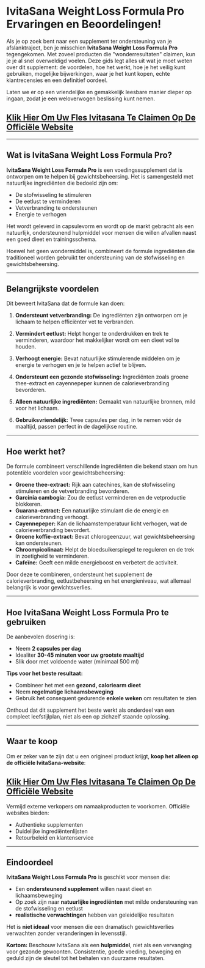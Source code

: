 # IvitaSana Weight Loss Formula Pro Ervaringen en Beoordelingen!

Als je op zoek bent naar een supplement ter ondersteuning van je afslanktraject, ben je misschien **IvitaSana Weight Loss Formula Pro** tegengekomen. Met zoveel producten die "wonderresultaten" claimen, kun je je al snel overweldigd voelen. Deze gids legt alles uit wat je moet weten over dit supplement: de voordelen, hoe het werkt, hoe je het veilig kunt gebruiken, mogelijke bijwerkingen, waar je het kunt kopen, echte klantrecensies en een definitief oordeel.

Laten we er op een vriendelijke en gemakkelijk leesbare manier dieper op ingaan, zodat je een weloverwogen beslissing kunt nemen.

## [Klik Hier Om Uw Fles Ivitasana Te Claimen Op De Officiële Website](https://atozsupplement.com/ivitasana-weight-loss-formula-pro/)

---

## Wat is IvitaSana Weight Loss Formula Pro?

**IvitaSana Weight Loss Formula Pro** is een voedingssupplement dat is ontworpen om te helpen bij gewichtsbeheersing. Het is samengesteld met natuurlijke ingrediënten die bedoeld zijn om:

- De stofwisseling te stimuleren
- De eetlust te verminderen
- Vetverbranding te ondersteunen
- Energie te verhogen

Het wordt geleverd in capsulevorm en wordt op de markt gebracht als een natuurlijk, ondersteunend hulpmiddel voor mensen die willen afvallen naast een goed dieet en trainingsschema.

Hoewel het geen wondermiddel is, combineert de formule ingrediënten die traditioneel worden gebruikt ter ondersteuning van de stofwisseling en gewichtsbeheersing.

---

## Belangrijkste voordelen

Dit beweert IvitaSana dat de formule kan doen:

1. **Ondersteunt vetverbranding:** De ingrediënten zijn ontworpen om je lichaam te helpen efficiënter vet te verbranden.
2. **Vermindert eetlust:** Helpt honger te onderdrukken en trek te verminderen, waardoor het makkelijker wordt om een ​​dieet vol te houden.
3. **Verhoogt energie:** Bevat natuurlijke stimulerende middelen om je energie te verhogen en je te helpen actief te blijven.
4. **Ondersteunt een gezonde stofwisseling:** Ingrediënten zoals groene thee-extract en cayennepeper kunnen de calorieverbranding bevorderen.

5. **Alleen natuurlijke ingrediënten:** Gemaakt van natuurlijke bronnen, mild voor het lichaam.
6. **Gebruiksvriendelijk:** Twee capsules per dag, in te nemen vóór de maaltijd, passen perfect in de dagelijkse routine.

---

## Hoe werkt het?

De formule combineert verschillende ingrediënten die bekend staan ​​om hun potentiële voordelen voor gewichtsbeheersing:

- **Groene thee-extract:** Rijk aan catechines, kan de stofwisseling stimuleren en de vetverbranding bevorderen.
- **Garcinia cambogia:** Zou de eetlust verminderen en de vetproductie blokkeren.
- **Guarana-extract:** Een natuurlijke stimulant die de energie en calorieverbranding verhoogt.
- **Cayennepeper:** Kan de lichaamstemperatuur licht verhogen, wat de calorieverbranding bevordert.
- **Groene koffie-extract:** Bevat chlorogeenzuur, wat gewichtsbeheersing kan ondersteunen.
- **Chroompicolinaat:** Helpt de bloedsuikerspiegel te reguleren en de trek in zoetigheid te verminderen.
- **Cafeïne:** Geeft een milde energieboost en verbetert de activiteit.

Door deze te combineren, ondersteunt het supplement de calorieverbranding, eetlustbeheersing en het energieniveau, wat allemaal belangrijk is voor gewichtsverlies.

---

## Hoe IvitaSana Weight Loss Formula Pro te gebruiken

De aanbevolen dosering is:

- Neem **2 capsules per dag**
- Idealiter **30-45 minuten voor uw grootste maaltijd**
- Slik door met voldoende water (minimaal 500 ml)

**Tips voor het beste resultaat:**

- Combineer het met een **gezond, caloriearm dieet**
- Neem **regelmatige lichaamsbeweging**
- Gebruik het consequent gedurende **enkele weken** om resultaten te zien

Onthoud dat dit supplement het beste werkt als onderdeel van een compleet leefstijlplan, niet als een op zichzelf staande oplossing.

---

## Waar te koop

Om er zeker van te zijn dat u een origineel product krijgt, **koop het alleen op de officiële IvitaSana-website**:

## [Klik Hier Om Uw Fles Ivitasana Te Claimen Op De Officiële Website](https://atozsupplement.com/ivitasana-weight-loss-formula-pro/)

Vermijd externe verkopers om namaakproducten te voorkomen. Officiële websites bieden:

- Authentieke supplementen
- Duidelijke ingrediëntenlijsten
- Retourbeleid en klantenservice

---

## Eindoordeel

**IvitaSana Weight Loss Formula Pro** is geschikt voor mensen die:

- Een **ondersteunend supplement** willen naast dieet en lichaamsbeweging
- Op zoek zijn naar **natuurlijke ingrediënten** met milde ondersteuning van de stofwisseling en eetlust
- **realistische verwachtingen** hebben van geleidelijke resultaten

Het is **niet ideaal** voor mensen die een dramatisch gewichtsverlies verwachten zonder veranderingen in levensstijl.

**Kortom:** Beschouw IvitaSana als een **hulpmiddel**, niet als een vervanging voor gezonde gewoonten. Consistentie, goede voeding, beweging en geduld zijn de sleutel tot het behalen van duurzame resultaten.
